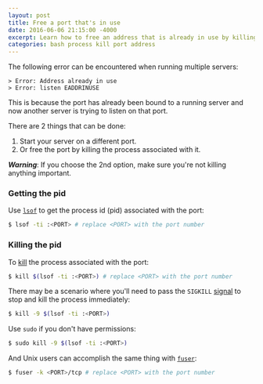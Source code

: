 ```yaml
---
layout: post
title: Free a port that's in use
date: 2016-06-06 21:15:00 -4000
excerpt: Learn how to free an address that is already in use by killing the process associated with the port.
categories: bash process kill port address
---
```


The following error can be encountered when running multiple servers:
```
> Error: Address already in use
> Error: listen EADDRINUSE
```

This is because the port has already been bound to a running server and now another server is trying to listen on that port.

There are 2 things that can be done:
1. Start your server on a different port.
2. Or free the port by killing the process associated with it.

**_Warning_**: If you choose the 2nd option, make sure you're not killing anything important.

### Getting the pid

Use [`lsof`](https://wikipedia.org/wiki/Lsof) to get the process id (pid) associated with the port:
```sh
$ lsof -ti :<PORT> # replace <PORT> with the port number
```

### Killing the pid

To [kill](http://manpages.ubuntu.com/manpages/precise/man1/kill.1.html) the process associated with the port:
```sh
$ kill $(lsof -ti :<PORT>) # replace <PORT> with the port number
```

There may be a scenario where you'll need to pass the `SIGKILL` [signal](https://wikipedia.org/wiki/Signal_%28computing%29) to stop and kill the process immediately:
```sh
$ kill -9 $(lsof -ti :<PORT>)
```

Use `sudo` if you don't have permissions:
```sh
$ sudo kill -9 $(lsof -ti :<PORT>)
```

And Unix users can accomplish the same thing with [`fuser`](https://wikipedia.org/wiki/Fuser_(Unix)):
```sh
$ fuser -k <PORT>/tcp # replace <PORT> with the port number
```
